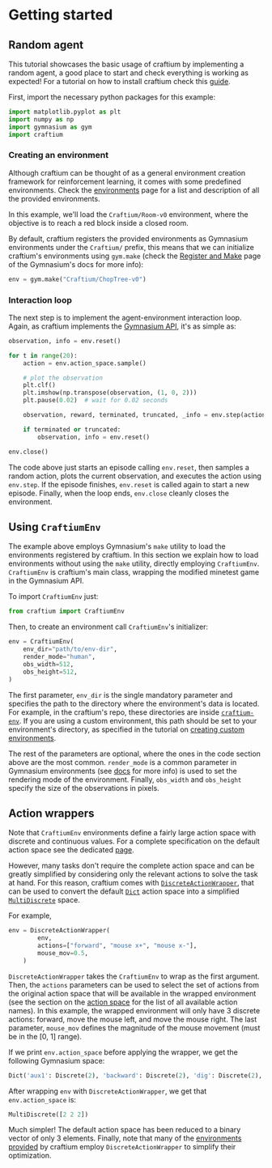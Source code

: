 # Getting started

## Random agent
This tutorial showcases the basic usage of craftium by implementing a random agent, a good place to start and check everything is working as expected! For a tutorial on how to install craftium check this [guide](./installation.md).

First, import the necessary python packages for this example:

```python
import matplotlib.pyplot as plt
import numpy as np
import gymnasium as gym
import craftium
```

### Creating an environment

Although craftium can be thought of as a general environment creation framework for reinforcement learning, it comes with some predefined environments. Check the [environments](./environments.md) page for a list and description of all the provided environments.

In this example, we'll load the `Craftium/Room-v0` environment, where the objective is to reach a red block inside a closed room.

By default, craftium registers the provided environments as Gymnasium environments under the `Craftium/` prefix, this means that we can initialize craftium's environments using `gym.make` (check the [Register and Make](https://gymnasium.farama.org/api/registry/#gymnasium.register) page of the Gymnasium's docs for more info):

```python
env = gym.make("Craftium/ChopTree-v0")
```

### Interaction loop

The next step is to implement the agent-environment interaction loop. Again, as craftium implements the [Gymnasium API](https://gymnasium.farama.org/api/env/), it's as simple as:

```python
observation, info = env.reset()

for t in range(20):
    action = env.action_space.sample()

    # plot the observation
    plt.clf()
    plt.imshow(np.transpose(observation, (1, 0, 2)))
    plt.pause(0.02)  # wait for 0.02 seconds

    observation, reward, terminated, truncated, _info = env.step(action)

    if terminated or truncated:
        observation, info = env.reset()

env.close()
```

The code above just starts an episode calling `env.reset`, then samples a random action, plots the current observation, and executes the action using `env.step`. If the episode finishes, `env.reset` is called again to start a new episode. Finally, when the loop ends, `env.close` cleanly closes the environment.

## Using `CraftiumEnv`

The example above employs Gymnasium's `make` utility to load the environments registered by craftium. In this section we explain how to load environments without using the `make` utility, directly employing `CraftiumEnv`. `CraftiumEnv` is craftium's main class, wrapping the modified minetest game in the Gymnasium API.

To import `CraftiumEnv` just:

```python
from craftium import CraftiumEnv
```

Then, to create an environment call `CraftiumEnv`'s initializer:

```python
env = CraftiumEnv(
    env_dir="path/to/env-dir",
    render_mode="human",
    obs_width=512,
    obs_height=512,
)
```

The first parameter, `env_dir` is the single mandatory parameter and specifies the path to the directory where the environment's data is located. For example, in the craftium's repo, these directories are inside [`craftium-env`](https://github.com/mikelma/craftium/tree/main/craftium-envs). If you are using a custom environment, this path should be set to your environment's directory, as specified in the tutorial on [creating custom environments](./creating-envs.md#using-the-custom-environment).

The rest of the parameters are optional, where the ones in the code section above are the most common. `render_mode` is a common parameter in Gymnasium environments (see [docs](https://gymnasium.farama.org/api/env/#gymnasium.Env.render) for more info) is used to set the rendering mode of the environment. Finally, `obs_width` and `obs_height` specify the size of the observations in pixels.

## Action wrappers

Note that `CraftiumEnv` environments define a fairly large action space with discrete and continuous values. For a complete specification on the default action space see the dedicated [page](./obs-and-acts.md#action-space).

However, many tasks don't require the complete action space and can be greatly simplified by considering only the relevant actions to solve the task at hand. For this reason, craftium comes with [`DiscreteActionWrapper`](./reference.md), that can be used to convert the default [`Dict`](https://gymnasium.farama.org/api/spaces/composite/#dict) action space into a simplified [`MultiDiscrete`](https://gymnasium.farama.org/api/spaces/fundamental/#multidiscrete) space.

For example,

```python
env = DiscreteActionWrapper(
        env,
        actions=["forward", "mouse x+", "mouse x-"],
        mouse_mov=0.5,
    )
```

`DiscreteActionWrapper` takes the `CraftiumEnv` to wrap as the first argument. Then, the `actions` parameters can be used to select the set of actions from the original action space that will be available in the wrapped environment (see the section on the [action space](./obs-and-acts.md#action-space) for the list of all available action names). In this example, the wrapped environment will only have 3 discrete actions: forward, move the mouse left, and move the mouse right. The last parameter, `mouse_mov` defines the magnitude of the mouse movement (must be in the [0, 1] range).

If we print `env.action_space` before applying the wrapper, we get the following Gymnasium space:
```python
Dict('aux1': Discrete(2), 'backward': Discrete(2), 'dig': Discrete(2), 'drop': Discrete(2), 'forward': Discrete(2), 'inventory': Discrete(2), 'jump': Discrete(2), 'left': Discrete(2), 'mouse': Box(-1.0, 1.0, (2,), float32), 'place': Discrete(2), 'right': Discrete(2), 'slot_1': Discrete(2), 'slot_2': Discrete(2), 'slot_3': Discrete(2), 'slot_4': Discrete(2), 'slot_5': Discrete(2), 'slot_6': Discrete(2), 'slot_7': Discrete(2), 'slot_8': Discrete(2), 'slot_9': Discrete(2), 'sneak': Discrete(2), 'zoom': Discrete(2))
```

After wrapping `env` with `DiscreteActionWrapper`, we get that `env.action_space` is:
```python
MultiDiscrete([2 2 2])
```

Much simpler! The default action space has been reduced to a binary vector of only 3 elements. Finally, note that many of the [environments provided](./environments.md) by craftium employ `DiscreteActionWrapper` to simplify their optimization.
